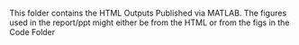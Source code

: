 This folder contains the HTML Outputs Published via MATLAB.
The figures used in the report/ppt might either be from the HTML or from the figs in the Code Folder 
